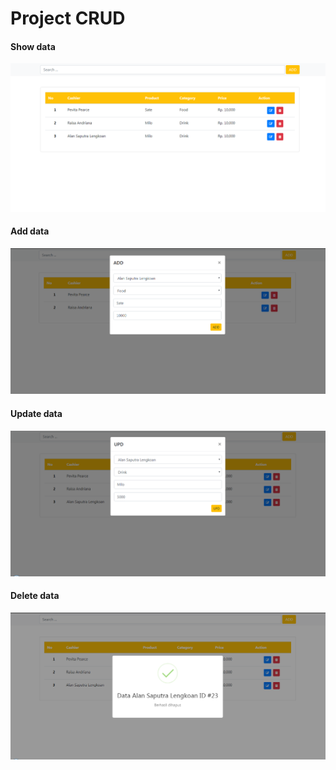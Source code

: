 # Project CRUD

#### Show data ####
![](img/show.png)

#### Add data ####
![](img/add.png)

#### Update data ####
![](img/upd.png)

#### Delete data ####
![](img/del.png)
